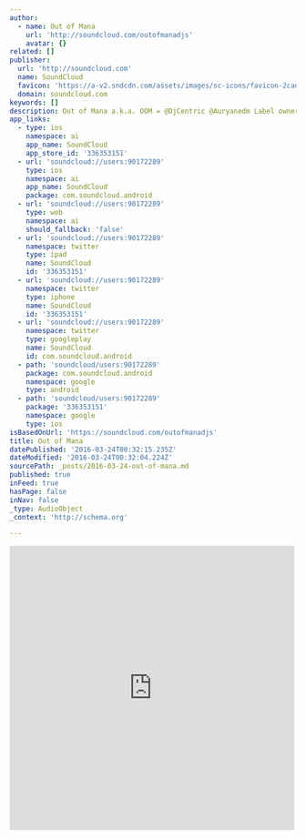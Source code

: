 ```yaml
---
author:
  - name: Out of Mana
    url: 'http://soundcloud.com/outofmanadjs'
    avatar: {}
related: []
publisher:
  url: 'http://soundcloud.com'
  name: SoundCloud
  favicon: 'https://a-v2.sndcdn.com/assets/images/sc-icons/favicon-2cadd14b.ico'
  domain: soundcloud.com
keywords: []
description: Out of Mana a.k.a. OOM = @DjCentric @Auryanedm Label owners of @Sector-Seven-Records Two EDM producers with completely different backgrounds. You never know what we will throw at you.
app_links:
  - type: ios
    namespace: ai
    app_name: SoundCloud
    app_store_id: '336353151'
  - url: 'soundcloud://users:90172289'
    type: ios
    namespace: ai
    app_name: SoundCloud
    package: com.soundcloud.android
  - url: 'soundcloud://users:90172289'
    type: web
    namespace: ai
    should_fallback: 'false'
  - url: 'soundcloud://users:90172289'
    namespace: twitter
    type: ipad
    name: SoundCloud
    id: '336353151'
  - url: 'soundcloud://users:90172289'
    namespace: twitter
    type: iphone
    name: SoundCloud
    id: '336353151'
  - url: 'soundcloud://users:90172289'
    namespace: twitter
    type: googleplay
    name: SoundCloud
    id: com.soundcloud.android
  - path: 'soundcloud/users:90172289'
    package: com.soundcloud.android
    namespace: google
    type: android
  - path: 'soundcloud/users:90172289'
    package: '336353151'
    namespace: google
    type: ios
isBasedOnUrl: 'https://soundcloud.com/outofmanadjs'
title: Out of Mana
datePublished: '2016-03-24T00:32:15.235Z'
dateModified: '2016-03-24T00:32:04.224Z'
sourcePath: _posts/2016-03-24-out-of-mana.md
published: true
inFeed: true
hasPage: false
inNav: false
_type: AudioObject
_context: 'http://schema.org'

---
```

<iframe src="https://cdn.embedly.com/widgets/media.html?src=https%3A%2F%2Fw.soundcloud.com%2Fplayer%2F%3Fvisual%3Dtrue%26url%3Dhttp%253A%252F%252Fapi.soundcloud.com%252Fusers%252F90172289%26show_artwork%3Dtrue&amp;url=https%3A%2F%2Fsoundcloud.com%2Foutofmanadjs&amp;image=http%3A%2F%2Fi1.sndcdn.com%2Favatars-000205973259-33rs9c-t500x500.jpg&amp;key=b7d04c9b404c499eba89ee7072e1c4f7&amp;type=text%2Fhtml&amp;schema=soundcloud" width="500" height="500" scrolling="no" frameborder="0" allowfullscreen="allowfullscreen" style=""></iframe>